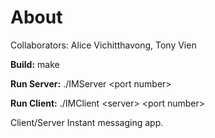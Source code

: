 # About #
Collaborators: 	Alice Vichitthavong, Tony Vien

**Build:**			make

**Run Server:**		./IMServer &lt;port number&gt;

**Run Client:** 	./IMClient &lt;server&gt; &lt;port number&gt;
 
Client/Server Instant messaging app. 

